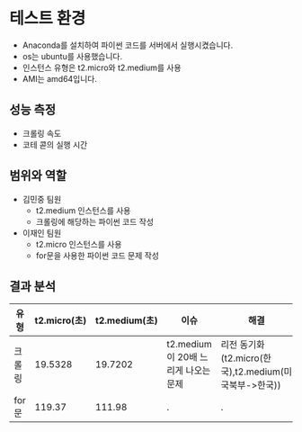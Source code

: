 # 테스트 환경
* Anaconda를 설치하여 파이썬 코드를 서버에서 실행시켰습니다.
* os는 ubuntu를 사용했습니다.
* 인스턴스 유형은 t2.micro와 t2.medium를 사용
* AMI는 amd64입니다.
## 성능 측정
* 크롤링 속도
* 코테 콛의 실행 시간
## 범위와 역할
* 김민중 팀원
  * t2.medium 인스턴스를 사용
  * 크롤링에 해당하는 파이썬 코드 작성
* 이재인 팀원
  * t2.micro 인스턴스를 사용
  * for문을 사용한 파이썬 코드 문제 작성
## 결과 분석
|유형|t2.micro(초)|t2.medium(초)|이슈|해결|
|-------|-------|-----|----|---|    
|크롤링|19.5328|19.7202|t2.medium이 20배 느리게 나오는 문제|리전 동기화(t2.micro(한국),t2.medium(미국북부->한국))|  
|for문|119.37|111.98|.|.|
